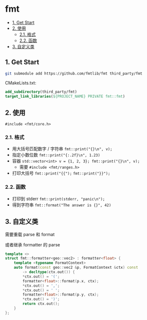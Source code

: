 # fmt

- [1. Get Start](#1-get-start)
- [2. 使用](#2-使用)
  - [2.1. 格式](#21-格式)
  - [2.2. 函数](#22-函数)
- [3. 自定义类](#3-自定义类)

## 1. Get Start

```sh
git submodule add https://github.com/fmtlib/fmt third_party/fmt
```

CMakeLists.txt:

```cmake
add_subdirectory(third_party/fmt)
target_link_libraries(${PROJECT_NAME} PRIVATE fmt::fmt)
```

## 2. 使用

`#include <fmt/core.h>`

### 2.1. 格式

- 用大括号匹配数字 / 字符串 `fmt::print("{}\n", v);`
- 指定小数位数 `fmt::print("{:.2f}\n", 1.23)`
- 容器 `std::vector<int> v = {1, 2, 3}; fmt::print("{}\n", v);`
  - 需要 `#include <fmt/ranges.h>`
- 打印大括号 `fmt::print("{{");` `fmt::print("}}");`

### 2.2. 函数

- 打印到 stderr `fmt::print(stderr, "panic\n");`
- 得到字符串 `fmt::format("The answer is {}", 42)`

## 3. 自定义类

需要重载 parse 和 format

或者继承 formatter 的 parse

```cpp
template <>
struct fmt::formatter<geo::vec2> : formatter<float> {
    template <typename FormatContext>
    auto format(const geo::vec2 &p, FormatContext &ctx) const
        -> decltype(ctx.out()) {
        *ctx.out() = '(';
        formatter<float>::format(p.x, ctx);
        *ctx.out() = ',';
        *ctx.out() = ' ';
        formatter<float>::format(p.y, ctx);
        *ctx.out() = ')';
        return ctx.out();
    }
};
```

